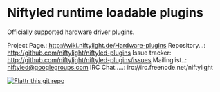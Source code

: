 Niftyled runtime loadable plugins
=================================

Officially supported hardware driver plugins.



Project Page.: http://wiki.niftylight.de/Hardware-plugins
Repository...: http://github.com/niftylight/niftyled-plugins
Issue tracker: http://github.com/niftylight/niftyled-plugins/issues
Mailinglist..: niftyled@googlegroups.com
IRC Chat.....: irc://irc.freenode.net/niftylight

[![Flattr this git repo](http://api.flattr.com/button/flattr-badge-large.png)](https://flattr.com/thing/1345750/niftyled)

